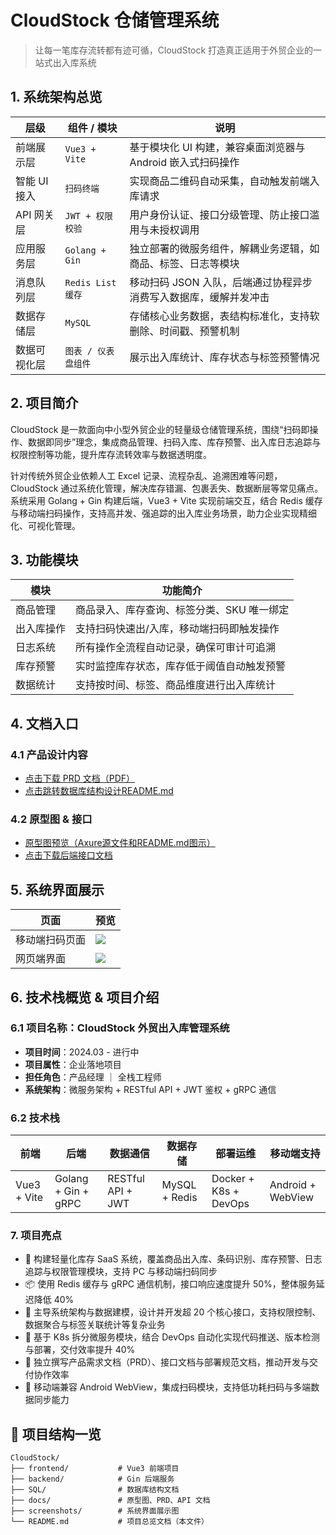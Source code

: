 # CloudStock 仓储管理系统

> 让每一笔库存流转都有迹可循，CloudStock 打造真正适用于外贸企业的一站式出入库系统

## 1. 系统架构总览

| 层级 | 组件 / 模块 | 说明 |
|------|--------------|------|
| 前端展示层 | `Vue3 + Vite` | 基于模块化 UI 构建，兼容桌面浏览器与 Android 嵌入式扫码操作 |
| 智能 UI 接入 | `扫码终端` | 实现商品二维码自动采集，自动触发前端入库请求 |
| API 网关层 | `JWT + 权限校验` | 用户身份认证、接口分级管理、防止接口滥用与未授权调用 |
| 应用服务层 | `Golang + Gin` | 独立部署的微服务组件，解耦业务逻辑，如商品、标签、日志等模块 |
| 消息队列层 | `Redis List 缓存` | 移动扫码 JSON 入队，后端通过协程异步消费写入数据库，缓解并发冲击 |
| 数据存储层 | `MySQL` | 存储核心业务数据，表结构标准化，支持软删除、时间戳、预警机制 |
| 数据可视化层 | `图表 / 仪表盘组件` | 展示出入库统计、库存状态与标签预警情况 |

## 2. 项目简介

CloudStock 是一款面向中小型外贸企业的轻量级仓储管理系统，围绕“扫码即操作、数据即同步”理念，集成商品管理、扫码入库、库存预警、出入库日志追踪与权限控制等功能，提升库存流转效率与数据透明度。

针对传统外贸企业依赖人工 Excel 记录、流程杂乱、追溯困难等问题，CloudStock 通过系统化管理，解决库存错漏、包裹丢失、数据断层等常见痛点。系统采用 Golang + Gin 构建后端，Vue3 + Vite 实现前端交互，结合 Redis 缓存与移动端扫码操作，支持高并发、强追踪的出入库业务场景，助力企业实现精细化、可视化管理。

## 3. 功能模块

| 模块 | 功能简介 |
|------|----------|
| 商品管理 | 商品录入、库存查询、标签分类、SKU 唯一绑定 |
| 出入库操作 | 支持扫码快速出/入库，移动端扫码即触发操作 |
| 日志系统 | 所有操作全流程自动记录，确保可审计可追溯 |
| 库存预警 | 实时监控库存状态，库存低于阈值自动触发预警 |
| 数据统计 | 支持按时间、标签、商品维度进行出入库统计 |

## 4. 文档入口

### 4.1 产品设计内容
- [点击下载 PRD 文档（PDF）](https://github.com/Wzh2743402156/Foreign-trade-UI/raw/main/Docs/CloudStock_PRD_v1.2.pdf?download=1)
- [点击跳转数据库结构设计README.md](./SQL/README.md)

### 4.2 原型图 & 接口
- [原型图预览（Axure源文件和README.md图示）](./Docs/Axure)
- [点击下载后端接口文档](./Docs/API_Document.md)

## 5. 系统界面展示

| 页面 | 预览 |
|------|------|
| 移动端扫码页面 | ![](./screenshots/mobile_scan_demo.png) |
| 网页端界面 | ![](./screenshots/product_manage.png) |

## 6. 技术栈概览 & 项目介绍

### 6.1 项目名称：CloudStock 外贸出入库管理系统  
- **项目时间**：2024.03 - 进行中  
- **项目属性**：企业落地项目  
- **担任角色**：产品经理 ｜ 全栈工程师  
- **系统架构**：微服务架构 + RESTful API + JWT 鉴权 + gRPC 通信  

### 6.2 技术栈
| 前端        | 后端               | 数据通信        | 数据存储        | 部署运维               | 移动端支持         |
|-------------|--------------------|------------------|------------------|--------------------------|----------------------|
| Vue3 + Vite | Golang + Gin + gRPC | RESTful API + JWT | MySQL + Redis | Docker + K8s + DevOps | Android + WebView |

### 7. 项目亮点

- 🔧 构建轻量化库存 SaaS 系统，覆盖商品出入库、条码识别、库存预警、日志追踪与权限管理模块，支持 PC 与移动端扫码同步
- 📦 使用 Redis 缓存与 gRPC 通信机制，接口响应速度提升 50%，整体服务延迟降低 40%
- 🧩 主导系统架构与数据建模，设计并开发超 20 个核心接口，支持权限控制、数据聚合与标签关联统计等复杂业务
- 🚀 基于 K8s 拆分微服务模块，结合 DevOps 自动化实现代码推送、版本检测与部署，交付效率提升 40%
- 📄 独立撰写产品需求文档（PRD）、接口文档与部署规范文档，推动开发与交付协作效率
- 📱 移动端兼容 Android WebView，集成扫码模块，支持低功耗扫码与多端数据同步能力

## 🧭 项目结构一览

```plaintext
CloudStock/
├── frontend/           # Vue3 前端项目
├── backend/            # Gin 后端服务
├── SQL/                # 数据库结构文档
├── docs/               # 原型图、PRD、API 文档
├── screenshots/        # 系统界面展示图
└── README.md           # 项目总览文档（本文件）
```